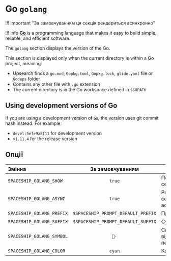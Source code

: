 # Go `golang`

!!! important "За замовчуванням ця секція рендериться асинхронно"

!!! info
    [**Go**](https://go.dev) is a programming language that makes it easy to build simple, reliable, and efficient software.

The `golang` section displays the version of the Go.

This section is displayed only when the current directory is within a Go project, meaning:

* Upsearch finds a `go.mod`, `Gopkg.toml`, `Gopkg.lock`, `glide.yaml` file or `Godeps` folder
* Contains any other file with `.go` extension
* The current directory is in the Go workspace defined in `$GOPATH`

## Using development versions of Go

If you are using a development version of `Go`, the version uses git commit hash instead. For example:

* `devel:5efe9a8f11` for development version
* `v1.11.4` for the release version

## Опції

| Змінна                    |          За замовчуванням          | Пояснення                               |
|:------------------------- |:----------------------------------:| --------------------------------------- |
| `SPACESHIP_GOLANG_SHOW`   |               `true`               | Показати секцію                         |
| `SPACESHIP_GOLANG_ASYNC`  |               `true`               | Рендерити секцію асинхронно             |
| `SPACESHIP_GOLANG_PREFIX` | `$SPACESHIP_PROMPT_DEFAULT_PREFIX` | Префікс секції                          |
| `SPACESHIP_GOLANG_SUFFIX` | `$SPACESHIP_PROMPT_DEFAULT_SUFFIX` | Суфікс секції                           |
| `SPACESHIP_GOLANG_SYMBOL` |                `🐹·`                | Символ, що відображається перед секцією |
| `SPACESHIP_GOLANG_COLOR`  |               `cyan`               | Колір секції                            |

